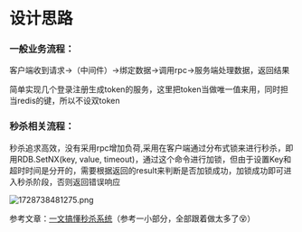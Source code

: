# 设计思路

### 一般业务流程：

客户端收到请求->（中间件）->绑定数据->调用rpc->服务端处理数据，返回结果

简单实现几个登录注册生成token的服务，这里把token当做唯一值来用，同时担当redis的键，所以不设双token

### 秒杀相关流程：

秒杀追求高效，没有采用rpc增加负荷,采用在客户端通过分布式锁来进行秒杀，即用RDB.SetNX(key, value, timeout)，通过这个命令进行加锁，但由于设置Key和超时时间是分开的，需要根据返回的result来判断是否加锁成功，加锁成功即可进入秒杀阶段，否则返回错误响应

![1728738481275.png](https://img.picui.cn/free/2024/10/12/670a73c764f34.png)

参考文章：[一文搞懂秒杀系统](https://mp.weixin.qq.com/s/PfzMnMCNng9jxx169_WDSw)（参考一小部分，全部跟着做太多了😵）

